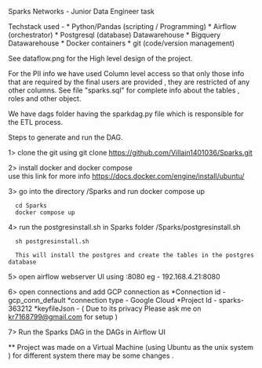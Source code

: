
Sparks Networks - Junior Data Engineer task

Techstack used - 
    * Python/Pandas (scripting / Programming)
    * Airflow (orchestrator)
    * Postgresql (database) Datawarehouse
    * Bigquery Datawarehouse
    * Docker containers
    * git (code/version management)

  See dataflow.png for the High level design of the project.

  For the PII info we have used Column level access so that only those info that are required by the final users are provided , they are restricted of any other columns. See file  "sparks.sql" for complete info about the tables , roles and other object.

  We have dags folder having the sparkdag.py file which is responsible for the ETL process.

  
  Steps to generate and run the DAG.

  1>  clone the git  using 
        git clone https://github.com/Villain1401036/Sparks.git
  
  2> install docker and docker compose  
       use this link for more info 
       https://docs.docker.com/engine/install/ubuntu/

  3>  go into the directory /Sparks and run docker compose up 
      
      cd Sparks
      docker compose up 

  4>  run the postgresinstall.sh in Sparks folder /Sparks/postgresinstall.sh
      
      sh postgresinstall.sh
      
      This will install the postgres and create the tables in the postgres database 
  
  5>  open airflow webserver UI using  <ip address>:8080  eg - 192.168.4.21:8080

  6>  open connections and add GCP connection as 
       *Connection id - gcp_conn_default
       *connection type - Google Cloud
       *Project Id - sparks-363212
       *keyfileJson - ( Due to its privacy Please ask me on kr7168799@gmail.com for setup  ) 

  7>  Run the Sparks DAG in the DAGs in Airflow UI 


  ** Project was made on a Virtual Machine (using Ubuntu as the unix system ) 
     for different system there may be some changes .
     








